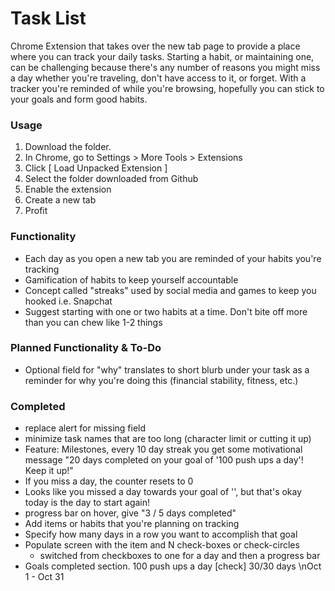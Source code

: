# Task List

Chrome Extension that takes over the new tab page to provide a place where you can track your daily tasks.
Starting a habit, or maintaining one, can be challenging because there's any number of reasons you might miss a day whether you're traveling, don't have access to it, or forget. With a tracker you're reminded of while you're browsing, hopefully you can stick to your goals and form good habits.

### Usage

1. Download the folder. 
2. In Chrome, go to Settings > More Tools > Extensions
3. Click [ Load Unpacked Extension ]
4. Select the folder downloaded from Github
5. Enable the extension
6. Create a new tab
7. Profit

### Functionality

- Each day as you open a new tab you are reminded of your habits you're tracking
- Gamification of habits to keep yourself accountable
- Concept called "streaks" used by social media and games to keep you hooked i.e. Snapchat
- Suggest starting with one or two habits at a time. Don't bite off more than you can chew like 1-2 things

### Planned Functionality & To-Do

- Optional field for "why" translates to short blurb under your task as a reminder for why you're doing this (financial stability, fitness, etc.)

### Completed

- replace alert for missing field
- minimize task names that are too long (character limit or cutting it up)
- Feature: Milestones, every 10 day streak you get some motivational message "20 days completed on your goal of '100 push ups a day'! Keep it up!"
- If you miss a day, the counter resets to 0
- Looks like you missed a day towards your goal of '', but that's okay today is the day to start again!
- progress bar on hover, give "3 / 5 days completed"
- Add items or habits that you're planning on tracking
- Specify how many days in a row you want to accomplish that goal
- Populate screen with the item and N check-boxes or check-circles
	- switched from checkboxes to one for a day and then a progress bar 
- Goals completed section. 100 push ups a day [check] 30/30 days \nOct 1 - Oct 31
